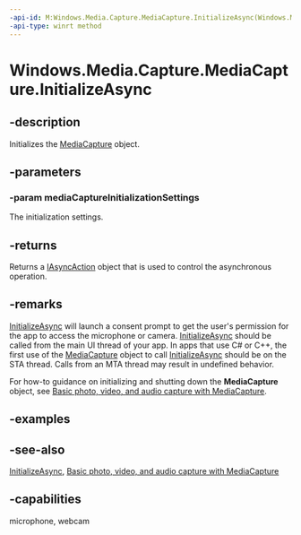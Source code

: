 ```yaml
---
-api-id: M:Windows.Media.Capture.MediaCapture.InitializeAsync(Windows.Media.Capture.MediaCaptureInitializationSettings)
-api-type: winrt method
---
```


<!-- Method syntax
public Windows.Foundation.IAsyncAction InitializeAsync(Windows.Media.Capture.MediaCaptureInitializationSettings mediaCaptureInitializationSettings)
-->

# Windows.Media.Capture.MediaCapture.InitializeAsync

## -description
Initializes the [MediaCapture](mediacapture.md) object.

## -parameters
### -param mediaCaptureInitializationSettings
The initialization settings.

## -returns
Returns a [IAsyncAction](../windows.foundation/iasyncaction.md) object that is used to control the asynchronous operation.

## -remarks
[InitializeAsync](mediacapture_initializeasync_837464435.md) will launch a consent prompt to get the user's permission for the app to access the microphone or camera. [InitializeAsync](mediacapture_initializeasync_837464435.md) should be called from the main UI thread of your app. In apps that use C# or C++, the first use of the [MediaCapture](mediacapture.md) object to call [InitializeAsync](mediacapture_initializeasync.md) should be on the STA thread. Calls from an MTA thread may result in undefined behavior.

For how-to guidance on initializing and shutting down the **MediaCapture** object, see [Basic photo, video, and audio capture with MediaCapture](https://msdn.microsoft.com/en-us/windows/uwp/audio-video-camera/basic-photo-video-and-audio-capture-with-mediacapture).

## -examples

## -see-also
[InitializeAsync](mediacapture_initializeasync_315323248.md), [Basic photo, video, and audio capture with MediaCapture](https://msdn.microsoft.com/en-us/windows/uwp/audio-video-camera/basic-photo-video-and-audio-capture-with-mediacapture)

## -capabilities
microphone, webcam
